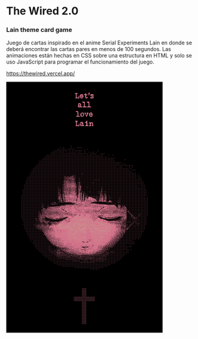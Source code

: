 # The Wired 2.0
### Lain theme card game
Juego de cartas inspirado en el anime Serial Experiments Lain en donde se deberá encontrar las cartas pares en menos de 100 segundos. Las animaciones están hechas en CSS sobre una estructura en HTML y solo se uso JavaScript para programar el funcionamiento del juego.

https://thewired.vercel.app/

![](/imagenes/loveLain.gif)
